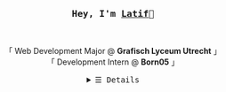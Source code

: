 <h3 align="center"><samp>Hey, I'm <b><a rel="nofollow noopener noreferrer" target="_blank"
                href="https://latif.dev/">Latif</a></b>👋</samp></h3>
<br>
<p align="center">
    「 Web Development Major @ <b>Grafisch Lyceum Utrecht</b> 」<br>
    「 Development Intern @ <b>Born05</b> 」<br>
</p>
<details align="center">
    <summary> <samp>&#9776; Details</samp></summary>
    <p align="center">
        <br>
        <a href="https://github.com/fckLatif?tab=repositories" target="_blank"><img alt="Code"
                src="https://img.shields.io/badge/-code-000000?style=flat-square&logo=Plex&logoColor=white"></a>
<!--         <a href="https://github.com/fckLatif?tab=repositories&language=html" target="_blank"><img alt="HTML"
                src="https://img.shields.io/badge/-HTML5-E34F26?style=flat-square&logo=HTML5&logoColor=white"></a> -->
        <a href="https://github.com/fckLatif?tab=repositories&language=scss" target="_blank"><img alt="Sass"
                src="https://img.shields.io/badge/-Sass-CC6699?style=flat-square&logo=sass&logoColor=white"></a>
        <a href="https://github.com/fckLatif?tab=repositories&language=javascript" target="_blank"><img
                alt="JavaScript"
                src="https://img.shields.io/badge/-JavaScript-F7DF1E?style=flat-square&logo=Javascript&logoColor=white"></a>
        <a href="https://github.com/fckLatif?tab=repositories&language=typescript" target="_blank"><img alt="TypeScript"
                src="https://img.shields.io/badge/-TypeScript-3178C6?style=flat-square&logo=typescript&logoColor=white"></a>
      <!-- <a href="https://github.com/fckLatif?tab=repositories&language=python" target="_blank"><img alt="Python"
                src="https://img.shields.io/badge/-Python-3776AB?style=flat-square&logo=Python&logoColor=white"></a>-->
        <br>
        <p align="center">
            <a><img width="61%"
                    src="https://raw.githubusercontent.com/fckLatif/summary-cards/master/profile-summary-card-output/github_dark/0-profile-details.svg"></a>
            <br>
            <a><img width="30%"
                    src="https://raw.githubusercontent.com/fckLatif/summary-cards/master/profile-summary-card-output/github_dark/3-stats.svg"></a>
            <a><img width="30%"
                    src="https://raw.githubusercontent.com/fckLatif/summary-cards/master/profile-summary-card-output/github_dark/1-repos-per-language.svg"></a>
        </p>
       <a href="mailto:contact@latif.dev" target="_blank"><img alt="Mail"
                src="https://img.shields.io/badge/-contact@latif.dev-EA4335?style=flat-square&logo=gmail&logoColor=white"></a>
        <a href="https://discord.gg/" target="_blank"><img alt="Discord"
                src="https://img.shields.io/badge/-Latif%238008-5865F2?style=flat-square&logo=discord&logoColor=white"></a>
        <a href="https://github.com/fckLatif/fckLatif" target="_blank"><img alt="GitHub hits"
                src="https://img.shields.io/github/last-commit/fckLatif/fckLatif?label=profile%20updated&style=flat-square"></a>
        </samp>
    </p>
</details>

